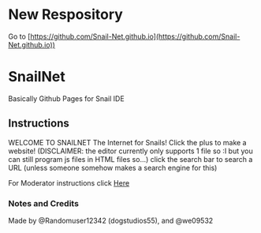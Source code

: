
# New Respository
Go to [https://github.com/Snail-Net.github.io](https://github.com/Snail-Net.github.io))





# SnailNet
Basically Github Pages for Snail IDE

## Instructions
WELCOME TO SNAILNET
The Internet for Snails!
Click the plus to make a website!
(DISCLAIMER: the editor currently only supports 1 file so :I but you can still program js files in HTML files so...)
click the search bar to search a URL (unless someone somehow makes a search engine for this)

For Moderator instructions click [Here](https://github.com/we09532/SnailNet/blob/main/Developers.md)

### Notes and Credits
Made by @Randomuser12342 (dogstudios55), and @we09532
